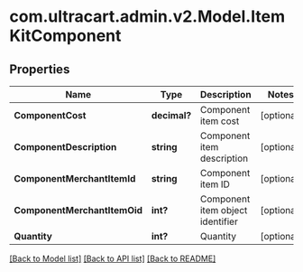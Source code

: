 # com.ultracart.admin.v2.Model.ItemKitComponent
## Properties

Name | Type | Description | Notes
------------ | ------------- | ------------- | -------------
**ComponentCost** | **decimal?** | Component item cost | [optional] 
**ComponentDescription** | **string** | Component item description | [optional] 
**ComponentMerchantItemId** | **string** | Component item ID | [optional] 
**ComponentMerchantItemOid** | **int?** | Component item object identifier | [optional] 
**Quantity** | **int?** | Quantity | [optional] 

[[Back to Model list]](../README.md#documentation-for-models) [[Back to API list]](../README.md#documentation-for-api-endpoints) [[Back to README]](../README.md)

